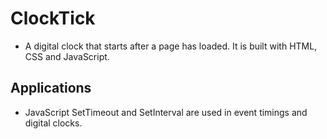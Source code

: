 # ClockTick
* A digital clock that starts after a page has 
loaded. It is built with HTML, CSS and JavaScript.

## Applications
* JavaScript SetTimeout and SetInterval are 
used in event timings and digital clocks.

